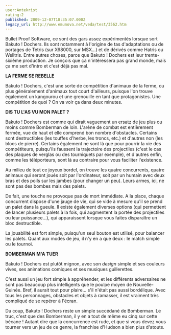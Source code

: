 ```yaml
---
user:Antekrist
rating:2
published: 2009-12-07T18:35:07.000Z
legacy_url: http://www.emunova.net/veda/test/3562.htm
---
```

Bullet Proof Software, ce sont des gars assez expérimentés lorsque sort Bakuto ! Dochers. Ils sont notamment à l'origine de tas d'adaptations ou de portages de Tetris (sur X68000, sur MSX...) et de dérivés comme Hatris ou Welltris. Entre autres choses, parce que Bakuto ! Dochers est leur trente-sixième production. Je conçois que ça n'intéressera pas grand monde, mais ça me sert d'intro et c'est déjà pas mal.  

  

**LA FERME SE REBELLE**  

Bakuto ! Dochers, c'est une sorte de compétition d'animaux de la ferme, ou plus généralement d'animaux tout court d'ailleurs, puisque l'on trouve également un kangourou et une grenouille en tant que protagonistes. Une compétition de quoi ? On va voir ça dans deux minutes.  

  

**DIS TU L'AS VU MON PALET ?**  

Bakuto ! Dochers est comme qui dirait vaguement un ersatz de jeu plus ou moins comme Bomberman de loin. L'arène de combat est entièrement fermée, vue de haut et elle comprend bon nombre d'obstacles. Certains sont destructibles (les touffes d'herbe, les troncs, etc.) et d'autres non (les blocs de pierre). Certains également ne sont là que pour pourrir la vie des compétiteurs, puisqu'ils faussent la trajectoire des projectiles (c'est le cas des plaques de verglas ou des tourniquets par exemple), et d'autres enfin, comme les téléporteurs, sont là au contraire pour vous faciliter l'existence.  

Au milieu de tout ce joyeux bordel, on trouve les quatre concurrents, quatre animaux qui seront joués soit par l'ordinateur, soit par un humain avec deux bras et des poils sur les jambes (pour changer un peu). Leurs armes, ici, ne sont pas des bombes mais des palets.  

De fait, une touche ne provoque pas de mort immédiate. A la place, chaque concurrent dispose d'une jauge de vie, qui se vide à mesure qu'il se prend un palet dans la gueule. Il existe également diverses options (qui permettent de lancer plusieurs palets à la fois, qui augmentent la portée des projectiles ou leur puissance...), qui apparaissent lorsque vous faites disparaître un bloc destructible.  

La jouabilité est fort simple, puisqu'un seul bouton est utilisé, pour balancer les palets. Quant aux modes de jeu, il n'y en a que deux : le match simple ou le tournoi.  

  

**BOMBERMAN M'A TUER**  

Bakuto ! Dochers est plutôt mignon, avec son _design_ simple et ses couleurs vives, ses animations comiques et ses musiques guillerettes.  

C'est aussi un jeu fort simple à appréhender, et les différents adversaires ne sont pas beaucoup plus intelligents que le poulpe moyen de Nouvelle-Guinée. Bref, il aurait tout pour plaire... s'il n'était pas aussi bordélique. Avec tous les personnages, obstacles et objets à ramasser, il est vraiment très compliqué de se repérer à l'écran.  

Du coup, Bakuto ! Dochers reste un simple succédané de Bomberman. Le truc, c'est que des Bomberman, il y en a tout de même eu cinq sur cette bécane ! Autant dire que la concurrence est rude, et que si vous devez vous tourner vers un jeu de ce genre, la franchise d'Hudson a bien plus d'atouts.